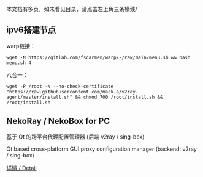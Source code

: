 本文档有多页，如未看见目录，请点击左上角三条横线/

## ipv6搭建节点
warp链接：

    wget -N https://gitlab.com/fscarmen/warp/-/raw/main/menu.sh && bash menu.sh 4
八合一：

    wget -P /root -N --no-check-certificate "https://raw.githubusercontent.com/mack-a/v2ray-agent/master/install.sh" && chmod 700 /root/install.sh && /root/install.sh


## NekoRay / NekoBox for PC

基于 Qt 的跨平台代理配置管理器 (后端 v2ray / sing-box)

Qt based cross-platform GUI proxy configuration manager (backend: v2ray / sing-box)

[详情 / Detail](/download/#nekoray-nekobox-for-pc)


